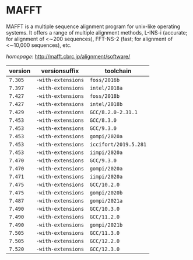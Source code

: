 # MAFFT

MAFFT is a multiple sequence alignment program   for unix-like operating systems.  It offers a range of multiple  alignment methods, L-INS-i (accurate; for alignment of <∼200 sequences),   FFT-NS-2 (fast; for alignment of <∼10,000 sequences), etc.

*homepage*: <http://mafft.cbrc.jp/alignment/software/>

version | versionsuffix | toolchain
--------|---------------|----------
``7.305`` | ``-with-extensions`` | ``foss/2016b``
``7.397`` | ``-with-extensions`` | ``intel/2018a``
``7.427`` | ``-with-extensions`` | ``foss/2018b``
``7.427`` | ``-with-extensions`` | ``intel/2018b``
``7.429`` | ``-with-extensions`` | ``GCC/8.2.0-2.31.1``
``7.453`` | ``-with-extensions`` | ``GCC/8.3.0``
``7.453`` | ``-with-extensions`` | ``GCC/9.3.0``
``7.453`` | ``-with-extensions`` | ``gompi/2020a``
``7.453`` | ``-with-extensions`` | ``iccifort/2019.5.281``
``7.453`` | ``-with-extensions`` | ``iimpi/2020a``
``7.470`` | ``-with-extensions`` | ``GCC/9.3.0``
``7.470`` | ``-with-extensions`` | ``gompi/2020a``
``7.471`` | ``-with-extensions`` | ``iimpi/2020a``
``7.475`` | ``-with-extensions`` | ``GCC/10.2.0``
``7.475`` | ``-with-extensions`` | ``gompi/2020b``
``7.487`` | ``-with-extensions`` | ``gompi/2021a``
``7.490`` | ``-with-extensions`` | ``GCC/10.3.0``
``7.490`` | ``-with-extensions`` | ``GCC/11.2.0``
``7.490`` | ``-with-extensions`` | ``gompi/2021b``
``7.505`` | ``-with-extensions`` | ``GCC/11.3.0``
``7.505`` | ``-with-extensions`` | ``GCC/12.2.0``
``7.520`` | ``-with-extensions`` | ``GCC/12.3.0``
